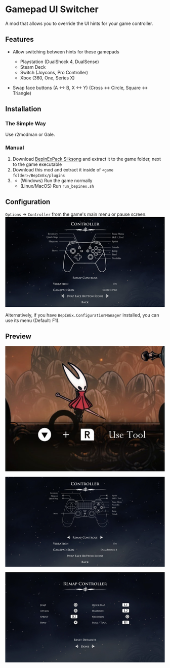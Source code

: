 # Gamepad UI Switcher
A mod that allows you to override the UI hints for your game controller.

## Features

- Allow switching between hints for these gamepads
    - Playstation (DualShock 4, DualSense)
    - Steam Deck
    - Switch (Joycons, Pro Controller)
    - Xbox (360, One, Series X)

- Swap face buttons (A <-> B, X <-> Y) (Cross <-> Circle, Square <-> Triangle)

## Installation

### The Simple Way
Use r2modman or Gale.

### Manual
1. Download [BepInExPack Silksong](https://thunderstore.io/c/hollow-knight-silksong/p/BepInEx/BepInExPack_Silksong/) and extract it to the game folder, next to the game executable
2. Download this mod and extract it inside of `<game folder>/BepInEx/plugins`
3. 
    - (Windows) Run the game normally
    - (Linux/MacOS) Run `run_bepinex.sh`


## Configuration

`Options` -> `Controller` from the game's main menu or pause screen.
![Switch Pro Menu](https://raw.githubusercontent.com/capitalistspz/GamepadUISwitcher/refs/heads/master/dist/preview/menu-switch-pro.jpg)

Alternatively, if you have `BepInEx.ConfigurationManager` installed, you can use its menu (Default: F1).

## Preview

![Switch In-game](https://raw.githubusercontent.com/capitalistspz/GamepadUISwitcher/refs/heads/master/dist/preview/ingame-switch.jpg)

![DualShock 4 Menu](https://raw.githubusercontent.com/capitalistspz/GamepadUISwitcher/refs/heads/master/dist/preview/menu-ds4.jpg)

![DualShock 4 Remap](https://raw.githubusercontent.com/capitalistspz/GamepadUISwitcher/refs/heads/master/dist/preview/remap-ds4.jpg)
